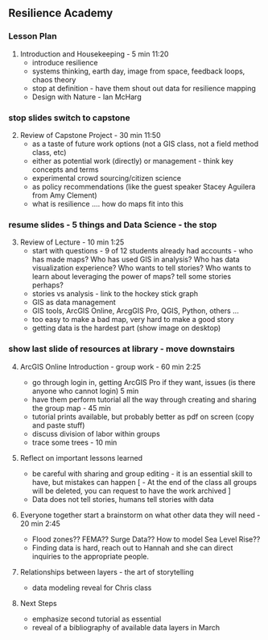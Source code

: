 ## Resilience Academy 
### Lesson Plan 

1. Introduction and Housekeeping - 5 min 11:20
   - introduce resilience
   - systems thinking, earth day, image from space, feedback loops, chaos theory
   - stop at definition - have them shout out data for resilience mapping 
   - Design with Nature - Ian McHarg

### stop slides switch to capstone

2. Review of Capstone Project - 30 min 11:50
   - as a taste of future work options (not a GIS class, not a field method class, etc)
   - either as potential work (directly) or management - think key concepts and terms
   - experimental crowd sourcing/citizen science
   - as policy recommendations (like the guest speaker Stacey Aguilera from Amy Clement)
   - what is resilience .... how do maps fit into this

### resume slides - 5 things and Data Science - the stop

3. Review of Lecture - 10 min 1:25
   - start with questions - 9 of 12 students already had accounts - who has made maps? Who has used GIS in analysis? Who has data visualization experience? Who wants to tell stories? Who wants to learn about leveraging the power of maps? tell some stories perhaps?
   - stories vs analysis - link to the hockey stick graph
   - GIS as data management
   - GIS tools, ArcGIS Online, ArcgGIS Pro, QGIS, Python, others ...
   - too easy to make a bad map, very hard to make a good story
   - getting data is the hardest part (show image on desktop)

### show last slide of resources at library - move downstairs

4. ArcGIS Online Introduction - group work - 60 min 2:25
   - go through login in, getting ArcGIS Pro if they want, issues (is there anyone who cannot login) 5 min
   - have them perform tutorial all the way through creating and sharing the group map - 45 min
   - tutorial prints available, but probably better as pdf on screen (copy and paste stuff)
   - discuss division of labor within groups
   - trace some trees - 10 min

5. Reflect on important lessons learned
   - be careful with sharing and group editing - it is an essential skill to have, but mistakes can happen
   [ - At the end of the class all groups will be deleted, you can request to have the work archived ]
   - Data does not tell stories, humans tell stories with data

6. Everyone together start a brainstorm on what other data they will need - 20 min 2:45
   - Flood zones?? FEMA?? Surge Data?? How to model Sea Level Rise??
   - Finding data is hard, reach out to Hannah and she can direct inquiries to the appropriate people.

7. Relationships between layers - the art of storytelling
   - data modeling reveal for Chris class

8. Next Steps
   - emphasize second tutorial as essential
   - reveal of a bibliography of available data layers in March



